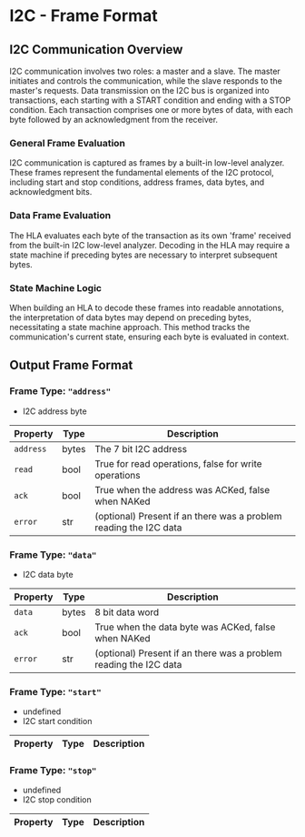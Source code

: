 # I2C - Frame Format

## I2C Communication Overview
I2C communication involves two roles: a master and a slave. The master initiates and controls the communication, while the slave responds to the master's requests. Data transmission on the I2C bus is organized into transactions, each starting with a START condition and ending with a STOP condition. Each transaction comprises one or more bytes of data, with each byte followed by an acknowledgment from the receiver.

### General Frame Evaluation
I2C communication is captured as frames by a built-in low-level analyzer. These frames represent the fundamental elements of the I2C protocol, including start and stop conditions, address frames, data bytes, and acknowledgment bits.

### Data Frame Evaluation
The HLA evaluates each byte of the transaction as its own 'frame' received from the built-in I2C low-level analyzer. Decoding in the HLA may require a state machine if preceding bytes are necessary to interpret subsequent bytes.

### State Machine Logic
When building an HLA to decode these frames into readable annotations, the interpretation of data bytes may depend on preceding bytes, necessitating a state machine approach. This method tracks the communication's current state, ensuring each byte is evaluated in context.

## Output Frame Format

### Frame Type: `"address"`

* I2C address byte

| Property  | Type  | Description                                                       |
| --------- | ----- | ----------------------------------------------------------------- |
| `address` | bytes | The 7 bit I2C address                                             |
| `read`    | bool  | True for read operations, false for write operations              |
| `ack`     | bool  | True when the address was ACKed, false when NAKed                 |
| `error`   | str   | (optional) Present if an there was a problem reading the I2C data |

### Frame Type: `"data"`

* I2C data byte

| Property | Type  | Description                                                       |
| -------- | ----- | ----------------------------------------------------------------- |
| `data`   | bytes | 8 bit data word                                                   |
| `ack`    | bool  | True when the data byte was ACKed, false when NAKed               |
| `error`  | str   | (optional) Present if an there was a problem reading the I2C data |

### Frame Type: `"start"`

* undefined
* I2C start condition

| Property | Type | Description |
| -------- | ---- | ----------- |

### Frame Type: `"stop"`

* undefined
* I2C stop condition

| Property | Type | Description |
| -------- | ---- | ----------- |

